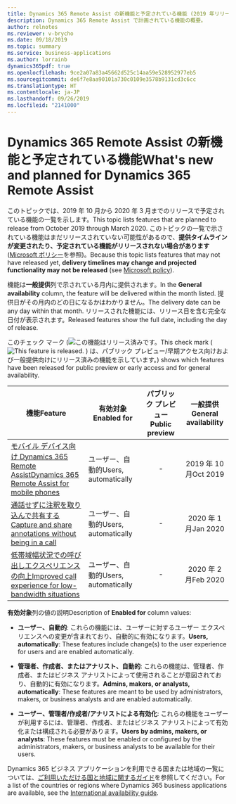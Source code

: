 ```yaml
---
title: Dynamics 365 Remote Assist の新機能と予定されている機能 (2019 年リリース ウェーブ 2)
description: Dynamics 365 Remote Assist で計画されている機能の概要。
author: relnotes
ms.reviewer: v-brycho
ms.date: 09/18/2019
ms.topic: summary
ms.service: business-applications
ms.author: lorrainb
dynamics365pdf: true
ms.openlocfilehash: 9ce2a07a83a45662d525c14aa59e528952977eb5
ms.sourcegitcommit: de6f7e8aa90101a730c0109e3578b9131cd3c6cc
ms.translationtype: HT
ms.contentlocale: ja-JP
ms.lasthandoff: 09/26/2019
ms.locfileid: "2141000"
---
```

# <a name="whats-new-and-planned-for-dynamics-365-remote-assist"></a><span data-ttu-id="ba5c2-103">Dynamics 365 Remote Assist の新機能と予定されている機能</span><span class="sxs-lookup"><span data-stu-id="ba5c2-103">What's new and planned for Dynamics 365 Remote Assist</span></span>

<span data-ttu-id="ba5c2-104">このトピックでは、2019 年 10 月から 2020 年 3 月までのリリースで予定されている機能の一覧を示します。</span><span class="sxs-lookup"><span data-stu-id="ba5c2-104">This topic lists features that are planned to release from October 2019 through March 2020.</span></span> <span data-ttu-id="ba5c2-105">このトピックの一覧で示されている機能はまだリリースされていない可能性があるので、**提供タイムラインが変更されたり、予定されている機能がリリースされない場合があります** ([Microsoft ポリシー](https://go.microsoft.com/fwlink/p/?linkid=2007332)を参照)。</span><span class="sxs-lookup"><span data-stu-id="ba5c2-105">Because this topic lists features that may not have released yet, **delivery timelines may change and projected functionality may not be released** (see [Microsoft policy](https://go.microsoft.com/fwlink/p/?linkid=2007332)).</span></span>

<span data-ttu-id="ba5c2-106">機能は**一般提供**列で示されている月内に提供されます。</span><span class="sxs-lookup"><span data-stu-id="ba5c2-106">In the **General availability** column, the feature will be delivered within the month listed.</span></span> <span data-ttu-id="ba5c2-107">提供日がその月内のどの日になるかはわかりません。</span><span class="sxs-lookup"><span data-stu-id="ba5c2-107">The delivery date can be any day within that month.</span></span> <span data-ttu-id="ba5c2-108">リリースされた機能には、リリース日を含む完全な日付が表示されます。</span><span class="sxs-lookup"><span data-stu-id="ba5c2-108">Released features show the full date, including the day of release.</span></span>

<span data-ttu-id="ba5c2-109">このチェック マーク (![この機能はリリース済みです。](/dynamics365-release-plan/media/green-checkmark.png "この機能はリリース済みです。")</span><span class="sxs-lookup"><span data-stu-id="ba5c2-109">This check mark (![This feature is released.](/dynamics365-release-plan/media/green-checkmark.png "This feature is released.")</span></span> <span data-ttu-id="ba5c2-110">) は、パブリック プレビュー/早期アクセス向けおよび一般提供向けにリリース済みの機能を示しています。</span><span class="sxs-lookup"><span data-stu-id="ba5c2-110">) shows which features have been released for public preview or early access and for general availability.</span></span>

| <span data-ttu-id="ba5c2-111">機能</span><span class="sxs-lookup"><span data-stu-id="ba5c2-111">Feature</span></span>    | <span data-ttu-id="ba5c2-112">有効対象</span><span class="sxs-lookup"><span data-stu-id="ba5c2-112">Enabled for</span></span>    |  <span data-ttu-id="ba5c2-113">パブリック プレビュー</span><span class="sxs-lookup"><span data-stu-id="ba5c2-113">Public preview</span></span> |  <span data-ttu-id="ba5c2-114">一般提供</span><span class="sxs-lookup"><span data-stu-id="ba5c2-114">General availability</span></span> | 
| ---------- |---------------- | :---------------: |:--------------: |
| [<span data-ttu-id="ba5c2-115">モバイル デバイス向け Dynamics 365 Remote Assist</span><span class="sxs-lookup"><span data-stu-id="ba5c2-115">Dynamics 365 Remote Assist for mobile phones</span></span>](remote-assist-mobile-phones.md) | <span data-ttu-id="ba5c2-116">ユーザー、自動的</span><span class="sxs-lookup"><span data-stu-id="ba5c2-116">Users, automatically</span></span>| -|<span data-ttu-id="ba5c2-117">2019 年 10 月</span><span class="sxs-lookup"><span data-stu-id="ba5c2-117">Oct 2019</span></span> | 
| [<span data-ttu-id="ba5c2-118">通話せずに注釈を取り込んで共有する</span><span class="sxs-lookup"><span data-stu-id="ba5c2-118">Capture and share annotations without being in a call</span></span>](capture-share-annotations-without-being-call.md) | <span data-ttu-id="ba5c2-119">ユーザー、自動的</span><span class="sxs-lookup"><span data-stu-id="ba5c2-119">Users, automatically</span></span>| -|<span data-ttu-id="ba5c2-120">2020 年 1 月</span><span class="sxs-lookup"><span data-stu-id="ba5c2-120">Jan 2020</span></span> | 
| [<span data-ttu-id="ba5c2-121">低帯域幅状況での呼び出しエクスペリエンスの向上</span><span class="sxs-lookup"><span data-stu-id="ba5c2-121">Improved call experience for low-bandwidth situations</span></span>](improved-call-experience-low-bandwidth-situations.md) | <span data-ttu-id="ba5c2-122">ユーザー、自動的</span><span class="sxs-lookup"><span data-stu-id="ba5c2-122">Users, automatically</span></span>| -|<span data-ttu-id="ba5c2-123">2020 年 2 月</span><span class="sxs-lookup"><span data-stu-id="ba5c2-123">Feb 2020</span></span> | 

<span data-ttu-id="ba5c2-124">**有効対象**列の値の説明</span><span class="sxs-lookup"><span data-stu-id="ba5c2-124">Description of **Enabled for** column values:</span></span>

- <span data-ttu-id="ba5c2-125">**ユーザー、自動的**: これらの機能には、ユーザーに対するユーザー エクスペリエンスへの変更が含まれており、自動的に有効になります。</span><span class="sxs-lookup"><span data-stu-id="ba5c2-125">**Users, automatically**: These features include change(s) to the user experience for users and are enabled automatically.</span></span>

- <span data-ttu-id="ba5c2-126">**管理者、作成者、またはアナリスト、自動的**: これらの機能は、管理者、作成者、またはビジネス アナリストによって使用されることが意図されており、自動的に有効になります。</span><span class="sxs-lookup"><span data-stu-id="ba5c2-126">**Admins, makers, or analysts, automatically**: These features are meant to be used by administrators, makers, or business analysts and are enabled automatically.</span></span>

- <span data-ttu-id="ba5c2-127">**ユーザー、管理者/作成者/アナリストによる有効化**: これらの機能をユーザーが利用するには、管理者、作成者、またはビジネス アナリストによって有効化または構成される必要があります。</span><span class="sxs-lookup"><span data-stu-id="ba5c2-127">**Users by admins, makers, or analysts**: These features must be enabled or configured by the administrators, makers, or business analysts to be available for their users.</span></span>


<span data-ttu-id="ba5c2-128">Dynamics 365 ビジネス アプリケーションを利用できる国または地域の一覧については、[ご利用いただける国と地域に関するガイド](https://aka.ms/dynamics_365_international_availability_deck)を参照してください。</span><span class="sxs-lookup"><span data-stu-id="ba5c2-128">For a list of the countries or regions where Dynamics 365 business applications are available, see the [International availability guide](https://aka.ms/dynamics_365_international_availability_deck).</span></span> 
